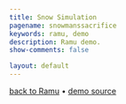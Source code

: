 ```yaml
---
title: Snow Simulation
pagename: snowmanssacrifice
keywords: ramu, demo
description: Ramu demo.
show-comments: false

layout: default
---
```

[back to Ramu](../) &#8226; [demo source](https://github.com/HermesPasser/ENatal3)   

<script type="text/javascript" src="ramu-0.7b.js"></script>
<script type="text/javascript" src="snow.js"></script>
<script type="text/javascript">
	blockScroll();
	window.onload = addCanvasOnMain;

	var game = new SnowGame();
	Ramu.init(500, 500);
</script>
